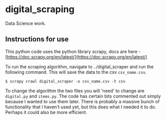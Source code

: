 # digital_scraping

Data Science work.

## Instructions for use

This python code uses the python library scrapy, docs are here - [https://doc.scrapy.org/en/latest/](https://doc.scrapy.org/en/latest/)  

To run the scraping algorithm, navigate to ../digital_scraper and run the following command. This will save the data to the csv `csv_name.csv`.  

    $ scrapy crawl digital_scraper -o csv_name.csv -t csv  

To change the algorithm the two files you will 'need' to change are `digital.py` and `items.py`. The code has certain bits commented out simply because I wanted to use them later. There is probably a massive bunch of functionality that I haven't used yet, but this does what I needed it to do. Perhaps it could also be more efficient.

